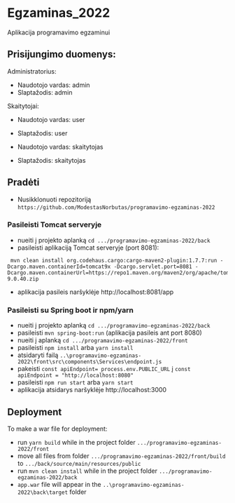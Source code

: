 # Egzaminas_2022

Aplikacija programavimo egzaminui

## Prisijungimo duomenys:

Administratorius:

- Naudotojo vardas: admin
- Slaptažodis: admin

Skaitytojai:

- Naudotojo vardas: user
- Slaptažodis: user

- Naudotojo vardas: skaitytojas
- Slaptažodis: skaitytojas

## Pradėti

- Nusikklonuoti repozitoriją `https://github.com/ModestasNorbutas/programavimo-egzaminas-2022`

### Pasileisti Tomcat serveryje

- nueiti į projekto aplanką `cd .../programavimo-egzaminas-2022/back`
- pasileisti aplikaciją Tomcat serveryje (port 8081):

```
 mvn clean install org.codehaus.cargo:cargo-maven2-plugin:1.7.7:run -Dcargo.maven.containerId=tomcat9x -Dcargo.servlet.port=8081 -Dcargo.maven.containerUrl=https://repo1.maven.org/maven2/org/apache/tomcat/tomcat/9.0.40/tomcat-9.0.40.zip
```

- aplikacija pasileis naršyklėje http://localhost:8081/app

### Pasileisti su Spring boot ir npm/yarn

- nueiti į projekto aplanką `cd .../programavimo-egzaminas-2022/back`
- pasileisti `mvn spring-boot:run` (aplikacija pasileis ant port 8080)
- nueiti į aplanką `cd .../programavimo-egzaminas-2022/front`
- pasileisti `npm install` arba `yarn install`
- atsidaryti failą `..\programavimo-egzaminas-2022\front\src\components\Services\endpoint.js`
- pakeisti `const apiEndpoint= process.env.PUBLIC_URL` į `const apiEndpoint = "http://localhost:8080"`
- pasileisti `npm run start` arba `yarn start`
- aplikacija atsidarys naršyklėje http://localhost:3000

## Deployment

To make a war file for deployment:

- run `yarn build` while in the project folder `.../programavimo-egzaminas-2022/front`
- move all files from folder `.../programavimo-egzaminas-2022/front/build`
  to `.../back/source/main/resources/public`
- run `mvn clean install` while in the project folder `.../programavimo-egzaminas-2022/back`
- `app.war` file will appear in the `..\programavimo-egzaminas-2022\back\target` folder
